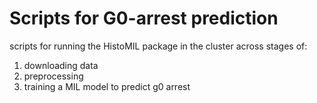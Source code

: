 # Scripts for G0-arrest prediction
scripts for running the HistoMIL package in the cluster across stages of:
  1) downloading data
  2) preprocessing
  3) training a MIL model to predict g0 arrest 
